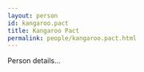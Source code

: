 ```yaml
---
layout: person
id: kangaroo.pact
title: Kangaroo Pact
permalink: people/kangaroo.pact.html
---
```


Person details...